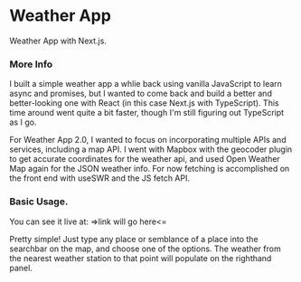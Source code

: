 # Weather App

Weather App with Next.js.

### More Info

I built a simple weather app a whlie back using vanilla JavaScript to learn async and promises, but I wanted to come back and build a better and better-looking one with React (in this case Next.js with TypeScript). This time around went quite a bit faster, though I'm still figuring out TypeScript as I go.

For Weather App 2.0, I wanted to focus on incorporating multiple APIs and services,
including a map API. I went with Mapbox with the geocoder plugin to get accurate coordinates for the weather api, and used Open Weather Map again
for the JSON weather info. For now fetching is accomplished on the front end with useSWR and the JS fetch API.

### Basic Usage.

You can see it live at: =>link will go here<=

Pretty simple! Just type any place or semblance of a place into the searchbar
on the map, and choose one of the options. The weather from the nearest weather station to that point will populate on the righthand panel.